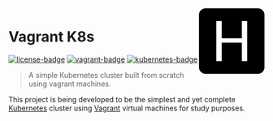 <!-- Vagrant K8s -->

<!-- Logo -->
<img src=".github/logo.png" align="right" width="129"/>

<!-- Title -->

# Vagrant K8s

[![license-badge]][license-url] [![vagrant-badge]][vagrant-url] [![kubernetes-badge]][kubernetes-url]

<!-- Short Description -->

> A simple Kubernetes cluster built from scratch using vagrant machines.

<!-- Description -->

This project is being developed to be the simplest and yet complete  [Kubernetes][kubernetes-url] cluster using [Vagrant][vagrant-url] virtual machines for study purposes.

<!-- Links -->

[license-url]: https://opensource.org/licenses/BSD-3-Clause
[vagrant-url]: https://www.vagrantup.com/
[kubernetes-url]: https://kubernetes.io/

<!-- Badges -->

[license-badge]: https://img.shields.io/badge/license-BSD_3_Clause-green.svg?style=flat-square
[kubernetes-badge]: https://img.shields.io/badge/kubernetes-1.29-3371e3.svg?style=flat-square
[vagrant-badge]: https://img.shields.io/badge/vagrant-2.3-1868f2.svg?style=flat-square
